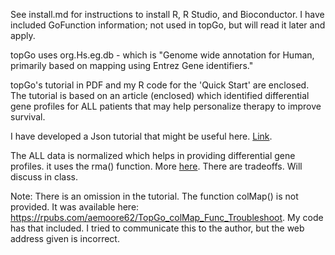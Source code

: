 See install.md for instructions to install R, R Studio, and Bioconductor. 
I have included GoFunction information; not used in topGo, but will read it later and apply.

topGo uses org.Hs.eg.db - which is "Genome wide annotation for Human, primarily based on mapping using Entrez Gene identifiers."

topGo's tutorial in PDF and my R code for the 'Quick Start' are enclosed. The tutorial is based on an article (enclosed) which identified differential gene profiles for ALL patients that may help personalize therapy to improve survival. 

I have developed a Json tutorial that might be useful here. [Link](https://github.com/shankar4/Functional-Genomics/blob/master/bioistar%20handbook/JSONTutorial.R).

The ALL data is normalized which helps in providing differential gene profiles. it uses the rma() function. More [here](http://felixfan.github.io/RMA-Normalization-Microarray/). There are tradeoffs. Will discuss in class. 

Note: There is an omission in the tutorial. The function colMap() is not provided. It was available here: https://rpubs.com/aemoore62/TopGo_colMap_Func_Troubleshoot. My code has that included. I tried to communicate this to the author, but the web address given is incorrect. 

